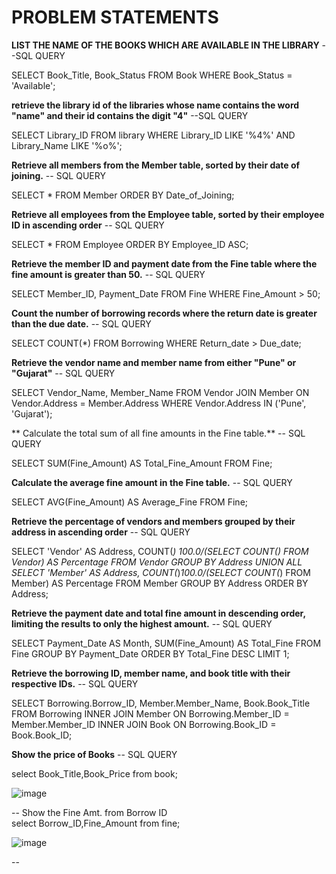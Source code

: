 
# PROBLEM STATEMENTS

 **LIST THE NAME OF THE BOOKS WHICH ARE AVAILABLE IN THE LIBRARY**
 --SQL QUERY
 
 SELECT Book_Title, Book_Status FROM Book WHERE Book_Status = 'Available';   
  

 **retrieve the library id of the libraries whose name contains the word "name" and their id contains the digit "4"**
 --SQL QUERY
 
  SELECT Library_ID FROM library WHERE Library_ID LIKE '%4%' AND  Library_Name LIKE '%o%';  
  

**Retrieve all members from the Member table, sorted by their date of joining.**
    -- SQL QUERY
    
   SELECT * FROM Member ORDER BY Date_of_Joining;  


 **Retrieve all employees from the Employee table, sorted by their employee ID in ascending order**
    -- SQL QUERY
    
   SELECT * FROM Employee ORDER BY Employee_ID ASC;  


**Retrieve the member ID and payment date from the Fine table where the fine amount is greater than 50.**
   -- SQL QUERY

SELECT Member_ID, Payment_Date FROM Fine WHERE Fine_Amount > 50;   
  

 **Count the number of borrowing records where the return date is greater than the due date.**
 -- SQL QUERY  
 
 SELECT COUNT(*) FROM Borrowing WHERE Return_date > Due_date;  


 **Retrieve the vendor name and member name from either "Pune" or "Gujarat"**
 -- SQL QUERY
 
 SELECT Vendor_Name, Member_Name
FROM Vendor
JOIN Member ON Vendor.Address = Member.Address
WHERE Vendor.Address IN ('Pune', 'Gujarat');

** Calculate the total sum of all fine amounts in the Fine table.**
-- SQL QUERY  

SELECT SUM(Fine_Amount) AS Total_Fine_Amount FROM Fine;  

**Calculate the average fine amount in the Fine table.**
-- SQL QUERY  

SELECT AVG(Fine_Amount) AS Average_Fine FROM Fine;  

**Retrieve the percentage of vendors and members grouped by their address in ascending order**
-- SQL QUERY  

SELECT 'Vendor' AS Address, COUNT(*) *100.0/(SELECT COUNT(*) FROM Vendor) AS Percentage FROM Vendor GROUP BY Address UNION ALL SELECT 'Member' AS Address, COUNT(*)*100.0/(SELECT COUNT(*) FROM Member) AS Percentage FROM Member GROUP BY Address ORDER BY Address; 
  

**Retrieve the payment date and total fine amount in descending order, limiting the results to only the highest amount.**
-- SQL QUERY  

SELECT Payment_Date AS Month, SUM(Fine_Amount) AS Total_Fine 
FROM Fine
GROUP BY Payment_Date
ORDER BY Total_Fine DESC 
LIMIT 1;  

**Retrieve the borrowing ID, member name, and book title with their respective IDs.**
-- SQL QUERY  

SELECT Borrowing.Borrow_ID, Member.Member_Name, Book.Book_Title
FROM Borrowing
INNER JOIN Member ON Borrowing.Member_ID = Member.Member_ID
INNER JOIN Book ON Borrowing.Book_ID = Book.Book_ID;  

**Show the price of Books**
-- SQL QUERY

select Book_Title,Book_Price from book;


![image](https://github.com/ria9898/-MBA-BDM/assets/125997110/eaa5d791-8d34-4fcb-97ec-5d28b203ced6)

-- Show the Fine Amt. from Borrow ID         
select  Borrow_ID,Fine_Amount  from fine;


![image](https://github.com/ria9898/-MBA-BDM/assets/125997110/4934fd5b-381a-40ea-886c-2074970a678e)

-- 



